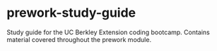 # prework-study-guide
Study guide for the UC Berkley Extension coding bootcamp. Contains material covered throughout the prework module. 

